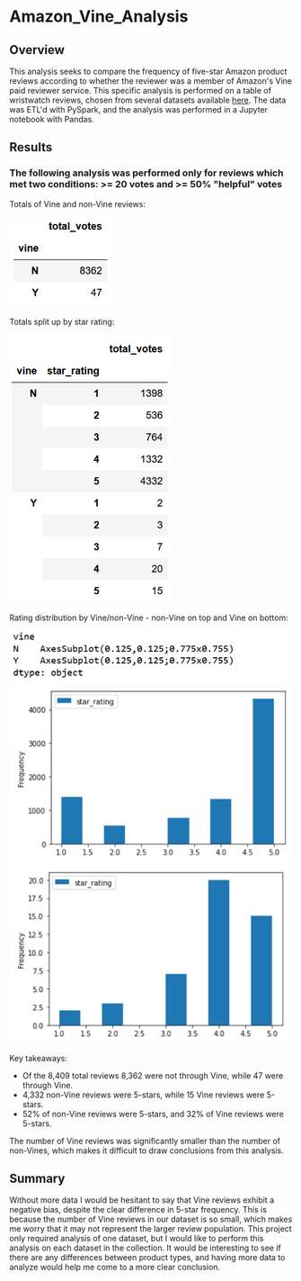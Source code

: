 # Amazon_Vine_Analysis
 
## Overview

This analysis seeks to compare the frequency of five-star Amazon product reviews according to whether the reviewer was a member of Amazon's Vine paid reviewer service. This specific analysis is performed on a table of wristwatch reviews, chosen from several datasets available [here](https://s3.amazonaws.com/amazon-reviews-pds/tsv/index.txt). The data was ETL'd with PySpark, and the analysis was performed in a Jupyter notebook with Pandas.

## Results

### The following analysis was performed only for reviews which met two conditions: >= 20 votes and >= 50% "helpful" votes

Totals of Vine and non-Vine reviews:

![vine and non-vine totals](/images/totals.png)

Totals split up by star rating:

![totals split up by star-rating](/images/groupby_aggs.png)

Rating distribution by Vine/non-Vine - non-Vine on top and Vine on bottom:

![star frequency by review type](/images/hist.png)

Key takeaways:

- Of the 8,409 total reviews 8,362 were not through Vine, while 47 were through Vine.
- 4,332 non-Vine reviews were 5-stars, while 15 Vine reviews were 5-stars.
- 52% of non-Vine reviews were 5-stars, and 32% of Vine reviews were 5-stars.

The number of Vine reviews was significantly smaller than the number of non-Vines, which makes it difficult to draw conclusions from this analysis.

## Summary

Without more data I would be hesitant to say that Vine reviews exhibit a negative bias, despite the clear difference in 5-star frequency. This is because the number of Vine reviews in our dataset is so small, which makes me worry that it may not represent the larger review population. This project only required analysis of one dataset, but I would like to perform this analysis on each dataset in the collection. It would be interesting to see if there are any differences between product types, and having more data to analyze would help me come to a more clear conclusion.